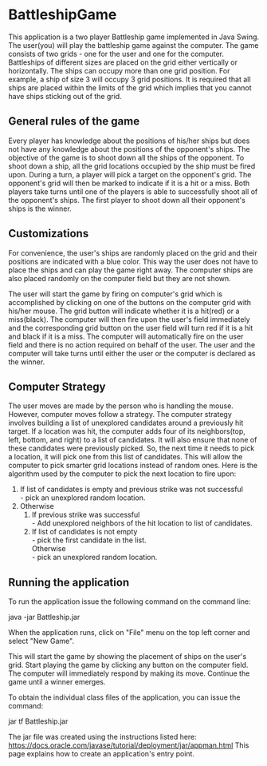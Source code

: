 # BattleshipGame

This application is a two player Battleship game implemented in Java Swing. The user(you) will play the battleship game against the computer. The game consists of two grids - one for the user and one for the computer. Battleships of different sizes are placed on the grid either vertically or horizontally. The ships can occupy more than one grid position. For example, a ship of size 3 will occupy 3 grid positions. It is required that all ships are placed within the limits of the grid which implies that you cannot have ships sticking out of the grid.

<h2>General rules of the game</h2>
Every player has knowledge about the positions of his/her ships but does not have any knowledge about the positions of the opponent's ships. The objective of the game is to shoot down all the ships of the opponent. To shoot down a ship, all the grid locations occupied by the ship must be fired upon. During a turn, a player will pick a target on the opponent's grid. The opponent's grid will then be marked to indicate if it is a hit or a miss. Both players take turns until one of the players is able to successfully shoot all of the opponent's ships. The first player to shoot down all their opponent's ships is the winner.

<h2>Customizations</h2>
For convenience, the user's ships are randomly placed on the grid and their positions are indicated with a blue color. This way the user does not have to place the ships and can play the game right away. The computer ships are also placed randomly on the computer field but they are not shown.

The user will start the game by firing on computer's grid which is accomplished by clicking on one of the buttons on the computer grid with his/her mouse. The grid button will indicate whether it is a hit(red) or a miss(black). The computer will then fire upon the user's field immediately and the corresponding grid button on the user field will turn red if it is a hit and black if it is a miss. The computer will automatically fire on the user field and there is no action required on behalf of the user. The user and the computer will take turns until either the user or the computer is declared as the winner.

<h2>Computer Strategy</h2>
The user moves are made by the person who is handling the mouse. However, computer moves follow a strategy. The computer strategy involves building a list of unexplored candidates around a previously hit target. If a location was hit, the computer adds four of its neighbors(top, left, bottom, and right) to a list of candidates. It will also ensure that none of these candidates were previously picked. So, the next time it needs to pick a location, it will pick one from this list of candidates. This will allow the computer to pick smarter grid locations instead of random ones. Here is the algorithm used by the computer to pick the next location to fire upon:
<ol>
    <li> If list of candidates is empty and previous strike was not successful </li>
        - pick an unexplored random location. 
<li> Otherwise 
    <ol>
        <li> If previous strike was successful </li>
            - Add unexplored neighbors of the hit location to list of candidates.
        <li> If list of candidates is not empty</li>
            - pick the first candidate in the list. <br>
        Otherwise <br>
            - pick an unexplored random location.
    </ol>
    </li>
</ol>
<h2>Running the application</h2>

To run the application issue the following command on the command line:

java -jar Battleship.jar

When the application runs, click on "File" menu on the top left corner and select "New Game".

This will start the game by showing the placement of ships on the user's grid. Start playing the game by clicking any button on the computer field. The computer will immediately respond by making its move. Continue the game until a winner emerges.

To obtain the individual class files of the application, you can issue the command:

jar tf Battleship.jar

The jar file was created using the instructions listed here:
https://docs.oracle.com/javase/tutorial/deployment/jar/appman.html
This page explains how to create an application's entry point.


